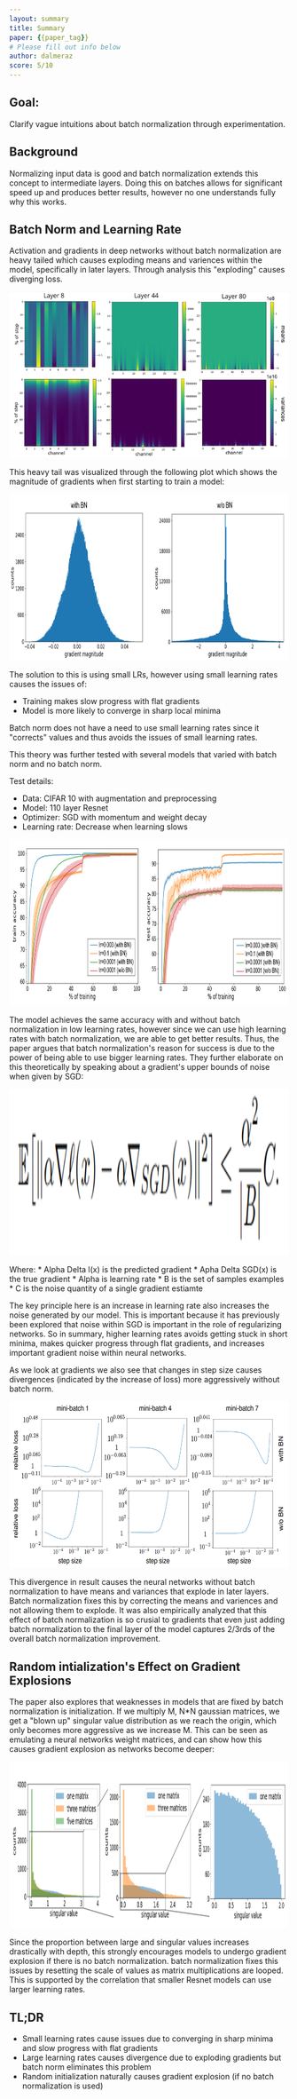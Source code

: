 ```yaml
---
layout: summary
title: Summary
paper: {{paper_tag}}
# Please fill out info below
author: dalmeraz
score: 5/10
---
```


## Goal:
Clarify vague intuitions about batch normalization through experimentation.

## Background
Normalizing input data is good and batch normalization extends this concept to intermediate layers. Doing this on batches allows for significant speed up and produces better results, however no one understands fully why this works.

## Batch Norm and Learning Rate
Activation and gradients in deep networks without batch normalization are heavy tailed which causes exploding means and variences within the model, specifically in later layers. Through analysis this "exploding" causes diverging loss.

<p align="center"> <img src="bjorck2018understanding_2_f.png" height="300"/> </p>

This heavy tail was visualized through the following plot which shows the magnitude of gradients when first starting to train a model:

<p align="center"> <img src="bjorck2018understanding_2_b.png" height="300"/> </p>

The solution to this is using small LRs, however using small learning rates causes the issues of:
* Training makes slow progress with flat gradients
* Model is more likely to converge in sharp local minima

Batch norm does not have a need to use small learning rates since it "corrects" values and thus avoids the issues of small learning rates.

This theory was further tested with several models that varied with batch norm and no batch norm.

Test details:
* Data: CIFAR 10 with augmentation and preprocessing
* Model: 110 layer Resnet
* Optimizer: SGD with momentum and weight decay
* Learning rate: Decrease when learning slows

<p align="center"> <img src="bjorck2018understanding_2_a.png" height="300"/> </p>

The model achieves the same accuracy with and without batch normalization in low learning rates, however since we can use high learning rates with batch normalization, we are able to get better results. Thus, the paper argues that batch normalization's reason for success is due to the power of being able to use bigger learning rates. They further elaborate on this theoretically by speaking about a gradient's upper bounds of noise when given by SGD: 

<p align="center"> <img src="bjorck2018understanding_2_e.png" height="300"/> </p>
Where:
* Alpha Delta l(x) is the predicted gradient
* Apha Delta SGD(x) is the true gradient
* Alpha is learning rate
* B is the set of samples examples
* C is the noise quantity of a single gradient estiamte

The key principle here is an increase in learning rate also increases the noise generated by our model.  This is important because it has previously been explored that noise within SGD is important in the role of regularizing networks. So in summary, higher learning rates avoids getting stuck in short minima, makes quicker progress through flat gradients, and increases important gradient noise within neural  networks.

As we look at gradients we also see that changes in step size causes divergences (indicated by the increase of loss) more aggressively without batch norm.

<p align="center"> <img src="bjorck2018understanding_2_c.png" height="300"/> </p>

This divergence in result causes the neural networks without batch normalization to have means and variances that explode in later layers. Batch normalization fixes this by correcting the means and variences and not allowing them to explode. It was also empirically analyzed that this effect of batch normalization is so crusial to gradients that even just adding batch normalization to the final layer of the model captures 2/3rds of the overall batch normalization improvement.

## Random intialization's Effect on Gradient Explosions

The paper also explores that weaknesses in models that are fixed by batch normalization is initialization. If we multiply M, N*N gaussian matrices, we get a "blown up" singular value distribution as we reach the origin, which only becomes more aggressive as we increase M. This can be seen as emulating a neural networks weight matrices, and can show how this causes gradient explosion as networks become deeper:

<p align="center"> <img src="bjorck2018understanding_2_d.png" height="300"/> </p>

Since the proportion between large and singular values increases drastically with depth, this strongly encourages models to undergo gradient explosion if there is no batch normalization. batch normalization fixes this issues by resetting the scale of values as matrix multiplications are looped. This is supported by the correlation that smaller Resnet models can use larger learning rates.


## TL;DR
* Small learning rates cause issues due to converging in sharp minima and slow progress with flat gradients
* Large learning rates causes divergence due to exploding gradients but batch norm eliminates this problem
* Random initialization naturally causes gradient explosion (if no batch normalization is used)
